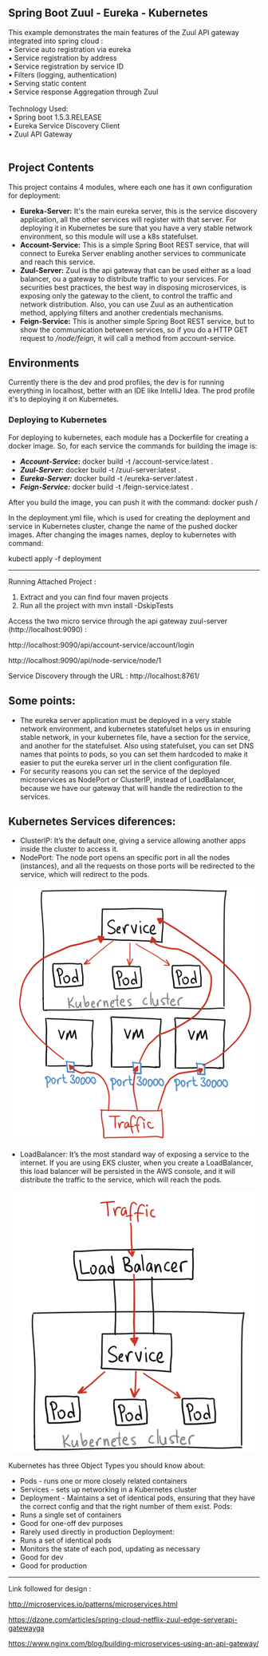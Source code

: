 
Spring Boot Zuul - Eureka - Kubernetes 
------------------------------------------
This example demonstrates the main features of the Zuul API gateway integrated into spring cloud :<br>
•	Service auto registration via eureka<br>
•	Service registration by address<br>
•	Service registration by service ID<br>
•	Filters (logging, authentication)<br>
•	Serving static content<br>
•	Service response Aggregation through Zuul<br><br>
Technology Used: <br>
•	Spring boot 1.5.3.RELEASE<br>
•	Eureka Service Discovery Client<br>
•	Zuul API Gateway<br><br>

## Project Contents

This project contains 4 modules, where each one has it own configuration for deployment:
- **Eureka-Server:** It's the main eureka server, this is the service discovery application, all the other services will register with that
server. For deploying it in Kubernetes be sure that you have a very stable network environment, so this module will use a k8s statefulset.
- **Account-Service:** This is a simple Spring Boot REST service, that will connect to Eureka Server enabling another
services to communicate and reach this service.
- **Zuul-Server:** Zuul is the api gateway that can be used either as a load balancer, ou a gateway to distribute traffic to your 
services. For securities best practices, the best way in disposing microservices, is exposing only the gateway
to the client, to control the traffic and network distribution. Also, you can use Zuul as an authentication method, applying filters and 
another credentials mechanisms.
- **Feign-Service:** This is another simple Spring Boot REST service, but to show the communication between services, so if you do a HTTP GET request
to */node/feign*, it will call a method from account-service.

## Environments

Currently there is the dev and prod profiles, the dev is for running everything in localhost, better with an IDE like IntelliJ Idea. The
prod profile it's to deploying it on Kubernetes.

### Deploying to Kubernetes

For deploying to kubernetes, each module has a Dockerfile for creating a docker image. So, for each service the commands for
building the image is:

- ***Account-Service:*** docker build -t <docker-hub-username>/account-service:latest .
- ***Zuul-Server:*** docker build -t <docker-hub-username>/zuul-server:latest .
- ***Eureka-Server:*** docker build -t <docker-hub-username>/eureka-server:latest .
- ***Feign-Service:*** docker build -t <docker-hub-username>/feign-service:latest .

After you build the image, you can push it with the command: docker push <docker-hub-username>/<service-name>

In the deployment.yml file, which is used for creating the deployment and service in Kubernetes cluster, change the name of the 
pushed docker images. After changing the images names, deploy to kubernetes with command:

kubectl apply -f deployment


-------------------------------------------------------------------------------------------------------------------------------------------------------------------------------------------------------------------
Running Attached Project :

1.	Extract and you can find four maven projects 
2.	Run all the project with mvn install -DskipTests

Access the two micro service through the api gateway zuul-server (http://localhost:9090) : 

http://localhost:9090/api/account-service/account/login

http://localhost:9090/api/node-service/node/1

Service Discovery through the URL :
http://localhost:8761/

## Some points:
* The eureka server application must be deployed in a very stable network environment, and kubernetes statefulset helps us in ensuring stable network, in your kubernetes file, have a section for the service, and another for the statefulset. Also using statefulset, you can set DNS names that points to pods, so you can set them hardcoded to make it easier to put the eureka server url in the client configuration file.
* For security reasons you can set the service of the deployed microservices as NodePort or ClusterIP, instead of LoadBalancer, because we have our gateway that will handle the redirection to the services.

## Kubernetes Services diferences:
* ClusterIP: It’s the default one, giving a service allowing another apps inside the cluster to access it.
* NodePort: The node port opens an specific port in all the nodes (instances), and all the requests on those ports will be redirected to the service, which will redirect to the pods.

![alt test](images/nodeport.png)


* LoadBalancer: It’s the most standard way of exposing a service to the internet. If you are using EKS cluster, when you create a LoadBalancer, this load balancer will be persisted in the AWS console, and it will distribute the traffic to the service, which will reach the pods.

![alt test](images/loadbalancer.png)

Kubernetes has three Object Types you should know about:
* Pods - runs one or more closely related containers
* Services - sets up networking in a Kubernetes cluster
* Deployment - Maintains a set of identical pods, ensuring that they have the correct config and that the right number of them exist.
Pods:
* Runs a single set of containers
* Good for one-off dev purposes
* Rarely used directly in production
Deployment:
* Runs a set of identical pods
* Monitors the state of each pod, updating as necessary
* Good for dev
* Good for production

---------------------------------------------------------------------------------------------------------------------------------------------------------------------------------------------------------------------
Link followed for design :

http://microservices.io/patterns/microservices.html

https://dzone.com/articles/spring-cloud-netflix-zuul-edge-serverapi-gatewayga

https://www.nginx.com/blog/building-microservices-using-an-api-gateway/
